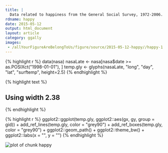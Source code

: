 ```yaml
---
title: |
  Data related to happiness from the General Social Survey, 1972-2006.
rdname: happy
date: 2015-05-12
output: html_document
layout: article
category: ggally
images:
 - /allYourFigureAreBelongToUs/figure/source/2015-05-12-happy//happy-1.png
---
```





{% highlight r %}
data(nasa)
 nasaLate <- nasa[nasa$date >= as.POSIXct("1998-01-01"), ]
 temp.gly <- glyphs(nasaLate, "long", "day", "lat", "surftemp", height=2.5)
{% endhighlight %}



{% highlight text %}
## Using width 2.38
{% endhighlight %}



{% highlight r %}
 ggplot2::ggplot(temp.gly, ggplot2::aes(gx, gy, group = gid)) +
   add_ref_lines(temp.gly, color = "grey90") +
   add_ref_boxes(temp.gly, color = "grey90") +
   ggplot2::geom_path() +
   ggplot2::theme_bw() +
   ggplot2::labs(x = "", y = "")
{% endhighlight %}

![plot of chunk happy](/allYourFigureAreBelongToUs/figure/source/2015-05-12-happy/happy-1.png) 